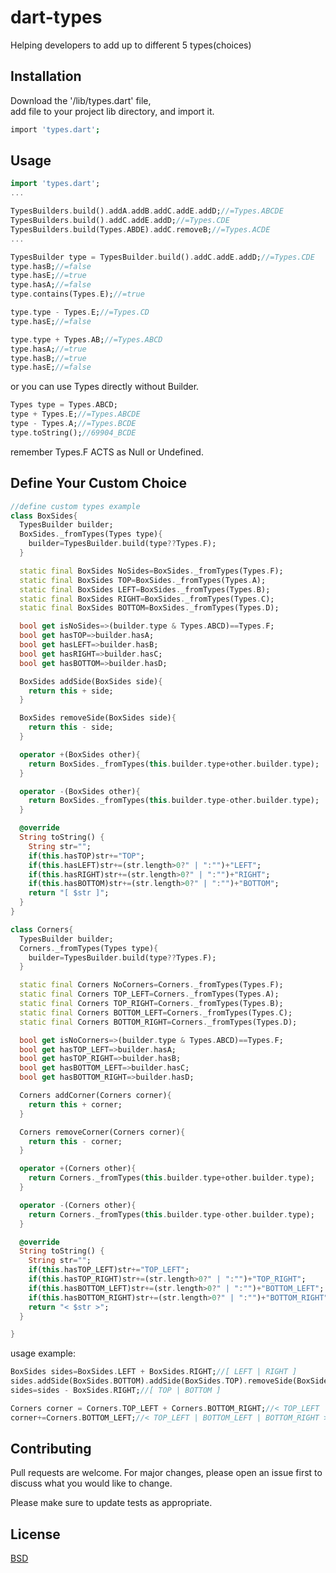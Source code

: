 # dart-types

Helping developers to add up to different 5 types(choices)

## Installation

Download the '/lib/types.dart' file,  
add file to your project lib directory, and import it.

```bash
import 'types.dart';
```

## Usage

```dart
import 'types.dart';
...

TypesBuilders.build().addA.addB.addC.addE.addD;//=Types.ABCDE
TypesBuilders.build().addC.addE.addD;//=Types.CDE
TypesBuilders.build(Types.ABDE).addC.removeB;//=Types.ACDE
...

TypesBuilder type = TypesBuilder.build().addC.addE.addD;//=Types.CDE
type.hasB;//=false
type.hasE;//=true
type.hasA;//=false
type.contains(Types.E);//=true

type.type - Types.E;//=Types.CD
type.hasE;//=false

type.type + Types.AB;//=Types.ABCD
type.hasA;//=true
type.hasB;//=true
type.hasE;//=false
```
or you can use Types directly without Builder.

```dart
Types type = Types.ABCD;
type + Types.E;//=Types.ABCDE
type - Types.A;//=Types.BCDE
type.toString();//69904_BCDE
```
remember Types.F ACTS as Null or Undefined.

## Define Your Custom Choice

```dart
//define custom types example
class BoxSides{
  TypesBuilder builder;
  BoxSides._fromTypes(Types type){
    builder=TypesBuilder.build(type??Types.F);
  }

  static final BoxSides NoSides=BoxSides._fromTypes(Types.F);
  static final BoxSides TOP=BoxSides._fromTypes(Types.A);
  static final BoxSides LEFT=BoxSides._fromTypes(Types.B);
  static final BoxSides RIGHT=BoxSides._fromTypes(Types.C);
  static final BoxSides BOTTOM=BoxSides._fromTypes(Types.D);

  bool get isNoSides=>(builder.type & Types.ABCD)==Types.F;
  bool get hasTOP=>builder.hasA;
  bool get hasLEFT=>builder.hasB;
  bool get hasRIGHT=>builder.hasC;
  bool get hasBOTTOM=>builder.hasD;

  BoxSides addSide(BoxSides side){
    return this + side;
  }

  BoxSides removeSide(BoxSides side){
    return this - side;
  }

  operator +(BoxSides other){
    return BoxSides._fromTypes(this.builder.type+other.builder.type);
  }

  operator -(BoxSides other){
    return BoxSides._fromTypes(this.builder.type-other.builder.type);
  }

  @override
  String toString() {
    String str="";
    if(this.hasTOP)str+="TOP";
    if(this.hasLEFT)str+=(str.length>0?" | ":"")+"LEFT";
    if(this.hasRIGHT)str+=(str.length>0?" | ":"")+"RIGHT";
    if(this.hasBOTTOM)str+=(str.length>0?" | ":"")+"BOTTOM";
    return "[ $str ]";
  }
}
```

```dart
class Corners{
  TypesBuilder builder;
  Corners._fromTypes(Types type){
    builder=TypesBuilder.build(type??Types.F);
  }

  static final Corners NoCorners=Corners._fromTypes(Types.F);
  static final Corners TOP_LEFT=Corners._fromTypes(Types.A);
  static final Corners TOP_RIGHT=Corners._fromTypes(Types.B);
  static final Corners BOTTOM_LEFT=Corners._fromTypes(Types.C);
  static final Corners BOTTOM_RIGHT=Corners._fromTypes(Types.D);

  bool get isNoCorners=>(builder.type & Types.ABCD)==Types.F;
  bool get hasTOP_LEFT=>builder.hasA;
  bool get hasTOP_RIGHT=>builder.hasB;
  bool get hasBOTTOM_LEFT=>builder.hasC;
  bool get hasBOTTOM_RIGHT=>builder.hasD;

  Corners addCorner(Corners corner){
    return this + corner;
  }

  Corners removeCorner(Corners corner){
    return this - corner;
  }

  operator +(Corners other){
    return Corners._fromTypes(this.builder.type+other.builder.type);
  }

  operator -(Corners other){
    return Corners._fromTypes(this.builder.type-other.builder.type);
  }

  @override
  String toString() {
    String str="";
    if(this.hasTOP_LEFT)str+="TOP_LEFT";
    if(this.hasTOP_RIGHT)str+=(str.length>0?" | ":"")+"TOP_RIGHT";
    if(this.hasBOTTOM_LEFT)str+=(str.length>0?" | ":"")+"BOTTOM_LEFT";
    if(this.hasBOTTOM_RIGHT)str+=(str.length>0?" | ":"")+"BOTTOM_RIGHT";
    return "< $str >";
  }

}
```

usage example:

```dart
BoxSides sides=BoxSides.LEFT + BoxSides.RIGHT;//[ LEFT | RIGHT ]
sides.addSide(BoxSides.BOTTOM).addSide(BoxSides.TOP).removeSide(BoxSides.LEFT);//[ TOP | RIGHT | BOTTOM ]
sides=sides - BoxSides.RIGHT;//[ TOP | BOTTOM ]

Corners corner = Corners.TOP_LEFT + Corners.BOTTOM_RIGHT;//< TOP_LEFT | BOTTOM_RIGHT >
corner+=Corners.BOTTOM_LEFT;//< TOP_LEFT | BOTTOM_LEFT | BOTTOM_RIGHT >
```

## Contributing
Pull requests are welcome. For major changes, please open an issue first to discuss what you would like to change.

Please make sure to update tests as appropriate.

## License
[BSD](https://choosealicense.com/licenses/bsd/)
